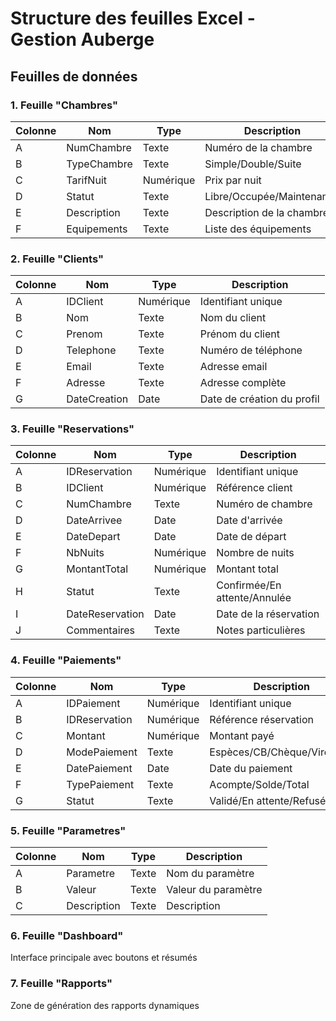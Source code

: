 # Structure des feuilles Excel - Gestion Auberge

## Feuilles de données

### 1. Feuille "Chambres"
| Colonne | Nom | Type | Description |
|---------|-----|------|-------------|
| A | NumChambre | Texte | Numéro de la chambre |
| B | TypeChambre | Texte | Simple/Double/Suite |
| C | TarifNuit | Numérique | Prix par nuit |
| D | Statut | Texte | Libre/Occupée/Maintenance |
| E | Description | Texte | Description de la chambre |
| F | Equipements | Texte | Liste des équipements |

### 2. Feuille "Clients"
| Colonne | Nom | Type | Description |
|---------|-----|------|-------------|
| A | IDClient | Numérique | Identifiant unique |
| B | Nom | Texte | Nom du client |
| C | Prenom | Texte | Prénom du client |
| D | Telephone | Texte | Numéro de téléphone |
| E | Email | Texte | Adresse email |
| F | Adresse | Texte | Adresse complète |
| G | DateCreation | Date | Date de création du profil |

### 3. Feuille "Reservations"
| Colonne | Nom | Type | Description |
|---------|-----|------|-------------|
| A | IDReservation | Numérique | Identifiant unique |
| B | IDClient | Numérique | Référence client |
| C | NumChambre | Texte | Numéro de chambre |
| D | DateArrivee | Date | Date d'arrivée |
| E | DateDepart | Date | Date de départ |
| F | NbNuits | Numérique | Nombre de nuits |
| G | MontantTotal | Numérique | Montant total |
| H | Statut | Texte | Confirmée/En attente/Annulée |
| I | DateReservation | Date | Date de la réservation |
| J | Commentaires | Texte | Notes particulières |

### 4. Feuille "Paiements"
| Colonne | Nom | Type | Description |
|---------|-----|------|-------------|
| A | IDPaiement | Numérique | Identifiant unique |
| B | IDReservation | Numérique | Référence réservation |
| C | Montant | Numérique | Montant payé |
| D | ModePaiement | Texte | Espèces/CB/Chèque/Virement |
| E | DatePaiement | Date | Date du paiement |
| F | TypePaiement | Texte | Acompte/Solde/Total |
| G | Statut | Texte | Validé/En attente/Refusé |

### 5. Feuille "Parametres"
| Colonne | Nom | Type | Description |
|---------|-----|------|-------------|
| A | Parametre | Texte | Nom du paramètre |
| B | Valeur | Texte | Valeur du paramètre |
| C | Description | Texte | Description |

### 6. Feuille "Dashboard"
Interface principale avec boutons et résumés

### 7. Feuille "Rapports"
Zone de génération des rapports dynamiques
